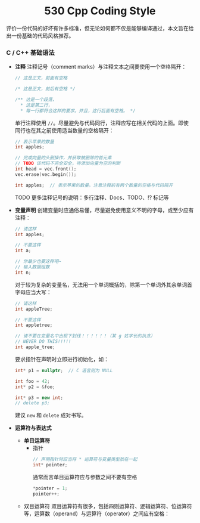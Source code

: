 <h1 style="text-align:center">530 Cpp Coding Style</h1>
评价一份代码的好坏有许多标准，但无论如何都不仅是能够编译通过，本文旨在给出一份基础的代码风格推荐。

### C / C++ 基础语法

- **注释**
    注释记号（comment marks）与注释文本之间要使用一个空格隔开：
    ``` c++
    // 这是正文，前面有空格

    /* 这是正文，前后有空格 */

    /** 这是一个段落，
      * 这是第二行，
      * 每一行都符合这样的要求。并且，这行后面有空格。 */
    ```

    单行注释使用 `//`。尽量避免与代码同行，注释应写在相关代码的上面。即使同行也在其之前使用适当数量的空格隔开：
    ``` c++
    // 表示苹果的数量
    int apples;

    // 完成向量的头删操作，并获取被删除的首元素
    // TODO 该代码不完全安全，待添加向量为空的判断
    int head = vec.front();
    vec.erase(vec.begin());

    int apples;  // 表示苹果的数量。注意注释前有两个数量的空格与代码隔开
    ```

    TODO 更多注释记号的说明：多行注释、Docs、TODO、!? 标记等

-  **变量声明**
    创建变量时应通俗易懂，尽量避免使用意义不明的字母，或至少应有注释：
    ``` c++
    // 请这样
    int apples;

    // 不要这样
    int a;

    // 你最少也要这样吧~
    // 输入数据组数
    int n;
    ```

    对于较为复杂的变量名，无法用一个单词概括的，除第一个单词外其余单词首字母应当大写：
    ``` c++
    // 请这样
    int appleTree;

    // 不要这样
    int appletree;

    // 请不要在变量名中出现下划线！！！！！！（某 g 姓学长的执念）
    // NEVER DO THIS!!!!!
    int apple_tree;
    ```

    要求指针在声明时立即进行初始化，如：
    ``` c++
    int* p1 = nullptr;  // C 语言则为 NULL

    int foo = 42;
    int* p2 = &foo;

    int* p3 = new int;
    // delete p3;
    ```
    建议 `new` 和 `delete` 成对书写。

- **运算符与表达式**
    - **单目运算符**
        - 指针
            ``` c++
            // 声明指针时应当将 * 运算符与变量类型放在一起
            int* pointer;
            ```
            通常而言单目运算符应与参数之间不要有空格
            ``` c++
            *pointer = 1;
            pointer++;
            ```
    - 双目运算符
        双目运算符有很多，包括四则运算符、逻辑运算符、位运算符等，运算数（operand）与运算符（operator）之间应有空格：
        ``` c++
    
         ```

    